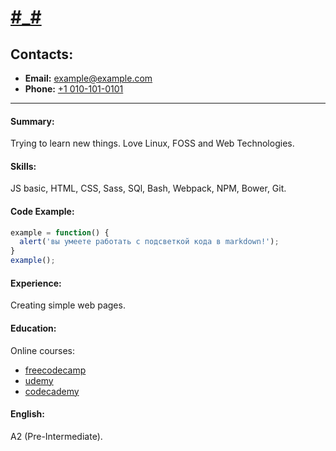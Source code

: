 # [#_#](https;//github.com/ucthiv)

## Contacts:
* __Email:__ [example@example.com](mailto:example@example.com)
* __Phone:__ [+1 010-101-0101](tel:+10101010101)

---

#### Summary:
Trying to learn new things. Love Linux, FOSS and Web Technologies.

#### Skills:
JS basic, HTML, CSS, Sass, SQl, Bash, Webpack, NPM, Bower, Git.

#### Code Example:
```javascript
example = function() {
  alert('вы умеете работать с подсветкой кода в markdown!');
}
example();
```
#### Experience:
Creating simple web pages.

#### Education:
Online courses:
  * [freecodecamp](https://freecodecamp.org)
  * [udemy](https://udemy.com)
  * [codecademy](https://codecademy.com)

#### English:
A2 (Pre-Intermediate).
